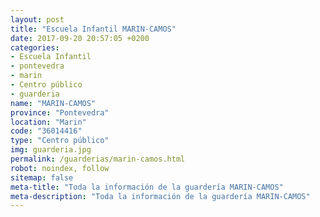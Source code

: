 ```yaml
---
layout: post
title: "Escuela Infantil MARIN-CAMOS"
date: 2017-09-20 20:57:05 +0200
categories:
- Escuela Infantil
- pontevedra
- marin
- Centro público
- guarderia
name: "MARIN-CAMOS"
province: "Pontevedra"
location: "Marin"
code: "36014416"
type: "Centro público"
img: guarderia.jpg
permalink: /guarderias/marin-camos.html
robot: noindex, follow
sitemap: false
meta-title: "Toda la información de la guardería MARIN-CAMOS"
meta-description: "Toda la información de la guardería MARIN-CAMOS"
---
```

